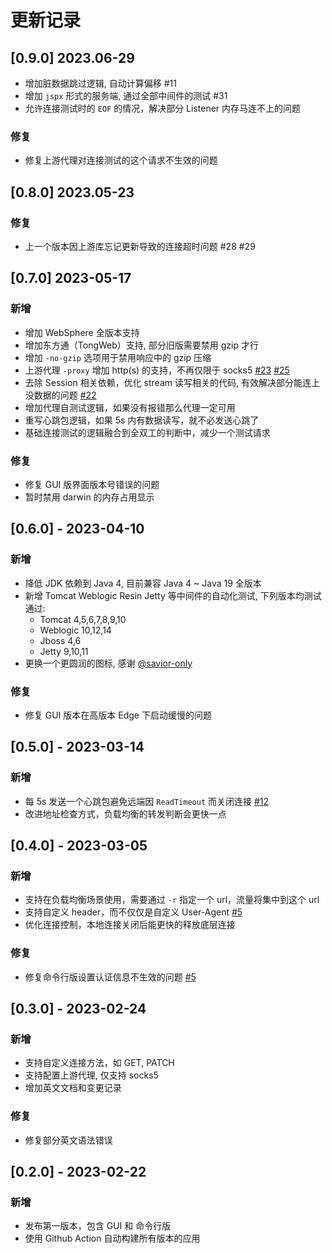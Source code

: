 # 更新记录

## [0.9.0] 2023.06-29

- 增加脏数据跳过逻辑, 自动计算偏移 #11
- 增加 `jspx` 形式的服务端, 通过全部中间件的测试 #31
- 允许连接测试时的 `EOF` 的情况，解决部分 Listener 内存马连不上的问题

### 修复
- 修复上游代理对连接测试的这个请求不生效的问题

## [0.8.0] 2023.05-23

### 修复
- 上一个版本因上游库忘记更新导致的连接超时问题 #28 #29

## [0.7.0] 2023-05-17

### 新增

- 增加 WebSphere 全版本支持
- 增加东方通（TongWeb）支持, 部分旧版需要禁用 gzip 才行
- 增加 `-no-gzip` 选项用于禁用响应中的 gzip 压缩
- 上游代理 `-proxy` 增加 http(s) 的支持，不再仅限于 socks5  [#23](https://github.com/zema1/suo5/issues/23) [#25](https://github.com/zema1/suo5/issues/25)
- 去除 Session 相关依赖，优化 stream 读写相关的代码, 有效解决部分能连上没数据的问题 [#22](https://github.com/zema1/suo5/issues/22)
- 增加代理自测试逻辑，如果没有报错那么代理一定可用
- 重写心跳包逻辑，如果 5s 内有数据读写，就不必发送心跳了
- 基础连接测试的逻辑融合到全双工的判断中，减少一个测试请求

### 修复
- 修复 GUI 版界面版本号错误的问题
- 暂时禁用 darwin 的内存占用显示

## [0.6.0] - 2023-04-10


### 新增

- 降低 JDK 依赖到 Java 4, 目前兼容 Java 4 ~ Java 19 全版本
- 新增 Tomcat Weblogic Resin Jetty 等中间件的自动化测试, 下列版本均测试通过:
    - Tomcat 4,5,6,7,8,9,10
    - Weblogic 10,12,14
    - Jboss 4,6
    - Jetty 9,10,11
- 更换一个更圆润的图标, 感谢 [@savior-only](https://github.com/savior-only)

### 修复

- 修复 GUI 版本在高版本 Edge 下启动缓慢的问题

## [0.5.0] - 2023-03-14

### 新增

- 每 5s 发送一个心跳包避免远端因 `ReadTimeout` 而关闭连接 [#12](https://github.com/zema1/suo5/issues/12)
- 改进地址检查方式，负载均衡的转发判断会更快一点

## [0.4.0] - 2023-03-05

### 新增

- 支持在负载均衡场景使用，需要通过 `-r` 指定一个 url，流量将集中到这个 url
- 支持自定义 header，而不仅仅是自定义 User-Agent [#5](https://github.com/zema1/suo5/issues/6)
- 优化连接控制，本地连接关闭后能更快的释放底层连接

### 修复

- 修复命令行版设置认证信息不生效的问题  [#5](https://github.com/zema1/suo5/issues/8)

## [0.3.0] - 2023-02-24

### 新增

- 支持自定义连接方法，如 GET, PATCH
- 支持配置上游代理, 仅支持 socks5
- 增加英文文档和变更记录

### 修复

- 修复部分英文语法错误

## [0.2.0] - 2023-02-22

### 新增

- 发布第一版本，包含 GUI 和 命令行版
- 使用 Github Action 自动构建所有版本的应用